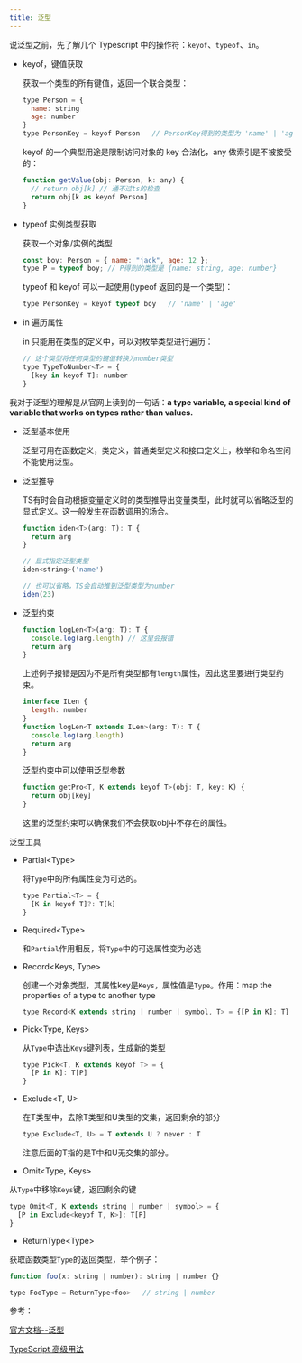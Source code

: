```yaml
---
title: 泛型
---
```


说泛型之前，先了解几个 Typescript 中的操作符：`keyof`、`typeof`、`in`。

- keyof，键值获取

  获取一个类型的所有键值，返回一个联合类型：

  ```js
  type Person = {
    name: string
    age: number
  }
  type PersonKey = keyof Person   // PersonKey得到的类型为 'name' | 'age'
  ```

  keyof 的一个典型用途是限制访问对象的 key 合法化，any 做索引是不被接受的：

  ```js
  function getValue(obj: Person, k: any) {
    // return obj[k] // 通不过ts的检查
    return obj[k as keyof Person]
  }
  ```

- typeof 实例类型获取

  获取一个对象/实例的类型

  ```js
  const boy: Person = { name: "jack", age: 12 };
  type P = typeof boy; // P得到的类型是 {name: string, age: number}
  ```

  typeof 和 keyof 可以一起使用(typeof 返回的是一个类型)：

  ```js
  type PersonKey = keyof typeof boy   // 'name' | 'age'
  ```

- in 遍历属性

  in 只能用在类型的定义中，可以对枚举类型进行遍历：

  ```js
  // 这个类型将任何类型的键值转换为number类型
  type TypeToNumber<T> = {
    [key in keyof T]: number
  }
  ```

我对于泛型的理解是从官网上读到的一句话：**a type variable, a special kind of variable that works on types rather than values.**
- 泛型基本使用

  泛型可用在函数定义，类定义，普通类型定义和接口定义上，枚举和命名空间不能使用泛型。

- 泛型推导

  TS有时会自动根据变量定义时的类型推导出变量类型，此时就可以省略泛型的显式定义。这一般发生在函数调用的场合。

    ```js
    function iden<T>(arg: T): T {
      return arg
    }

    // 显式指定泛型类型
    iden<string>('name')
    
    // 也可以省略，TS会自动推到泛型类型为number
    iden(23)
    ```

- 泛型约束

    ```js
    function logLen<T>(arg: T): T {
      console.log(arg.length) // 这里会报错
      return arg
    }
    ```

    上述例子报错是因为不是所有类型都有`length`属性，因此这里要进行类型约束。

    ```js
    interface ILen {
      length: number
    }
    function logLen<T extends ILen>(arg: T): T {
      console.log(arg.length)
      return arg
    }
    ```

    泛型约束中可以使用泛型参数

    ```js
    function getPro<T, K extends keyof T>(obj: T, key: K) {
      return obj[key]
    }
    ```

    这里的泛型约束可以确保我们不会获取obj中不存在的属性。

泛型工具
  
  - Partial\<Type\>

    将`Type`中的所有属性变为可选的。

    ```js
    type Partial<T> = {
      [K in keyof T]?: T[k]
    }
    ```

  - Required\<Type\>

    和`Partial`作用相反，将`Type`中的可选属性变为必选
  
  - Record\<Keys, Type\>

    创建一个对象类型，其属性key是`Keys`，属性值是`Type`。作用：map the properties of a type to another type

    ```js
    type Record<K extends string | number | symbol, T> = {[P in K]: T}
    ```

  - Pick\<Type, Keys\>

    从`Type`中选出`Keys`键列表，生成新的类型

    ```js
    type Pick<T, K extends keyof T> = {
      [P in K]: T[P]
    }
    ```

  - Exclude\<T, U\>

    在T类型中，去除T类型和U类型的交集，返回剩余的部分

    ```js
    type Exclude<T, U> = T extends U ? never : T
    ```

    注意后面的T指的是T中和U无交集的部分。
  
  - Omit\<Type, Keys\>

  从`Type`中移除`Keys`键，返回剩余的键

  ```js
  type Omit<T, K extends string | number | symbol> = {
    [P in Exclude<keyof T, K>]: T[P]
  }
  ```

  - ReturnType\<Type\>

  获取函数类型`Type`的返回类型，举个例子：

  ```js
  function foo(x: string | number): string | number {}

  type FooType = ReturnType<foo>   // string | number
  ```


参考：

[官方文档--泛型](https://www.typescriptlang.org/docs/handbook/generics.html)

[TypeScript 高级用法](https://juejin.cn/post/6926794697553739784)
